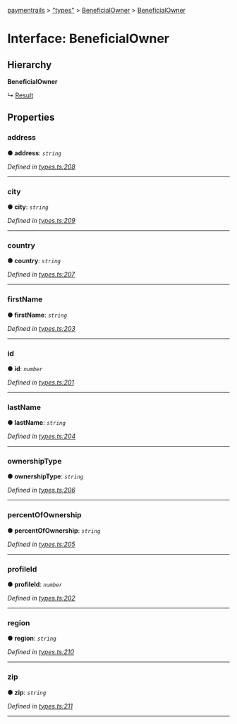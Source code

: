 [paymentrails](../README.md) > ["types"](../modules/_types_.md) > [BeneficialOwner](../modules/_types_.beneficialowner.md) > [BeneficialOwner](../interfaces/_types_.beneficialowner.beneficialowner.md)



# Interface: BeneficialOwner

## Hierarchy

**BeneficialOwner**

↳  [Result](_types_.beneficialowner.result.md)









## Properties
<a id="address"></a>

###  address

**●  address**:  *`string`* 

*Defined in [types.ts:208](https://github.com/PaymentRails/javascript-sdk/blob/e46ce8e/lib/types.ts#L208)*





___

<a id="city"></a>

###  city

**●  city**:  *`string`* 

*Defined in [types.ts:209](https://github.com/PaymentRails/javascript-sdk/blob/e46ce8e/lib/types.ts#L209)*





___

<a id="country"></a>

###  country

**●  country**:  *`string`* 

*Defined in [types.ts:207](https://github.com/PaymentRails/javascript-sdk/blob/e46ce8e/lib/types.ts#L207)*





___

<a id="firstname"></a>

###  firstName

**●  firstName**:  *`string`* 

*Defined in [types.ts:203](https://github.com/PaymentRails/javascript-sdk/blob/e46ce8e/lib/types.ts#L203)*





___

<a id="id"></a>

###  id

**●  id**:  *`number`* 

*Defined in [types.ts:201](https://github.com/PaymentRails/javascript-sdk/blob/e46ce8e/lib/types.ts#L201)*





___

<a id="lastname"></a>

###  lastName

**●  lastName**:  *`string`* 

*Defined in [types.ts:204](https://github.com/PaymentRails/javascript-sdk/blob/e46ce8e/lib/types.ts#L204)*





___

<a id="ownershiptype"></a>

###  ownershipType

**●  ownershipType**:  *`string`* 

*Defined in [types.ts:206](https://github.com/PaymentRails/javascript-sdk/blob/e46ce8e/lib/types.ts#L206)*





___

<a id="percentofownership"></a>

###  percentOfOwnership

**●  percentOfOwnership**:  *`string`* 

*Defined in [types.ts:205](https://github.com/PaymentRails/javascript-sdk/blob/e46ce8e/lib/types.ts#L205)*





___

<a id="profileid"></a>

###  profileId

**●  profileId**:  *`number`* 

*Defined in [types.ts:202](https://github.com/PaymentRails/javascript-sdk/blob/e46ce8e/lib/types.ts#L202)*





___

<a id="region"></a>

###  region

**●  region**:  *`string`* 

*Defined in [types.ts:210](https://github.com/PaymentRails/javascript-sdk/blob/e46ce8e/lib/types.ts#L210)*





___

<a id="zip"></a>

###  zip

**●  zip**:  *`string`* 

*Defined in [types.ts:211](https://github.com/PaymentRails/javascript-sdk/blob/e46ce8e/lib/types.ts#L211)*





___


